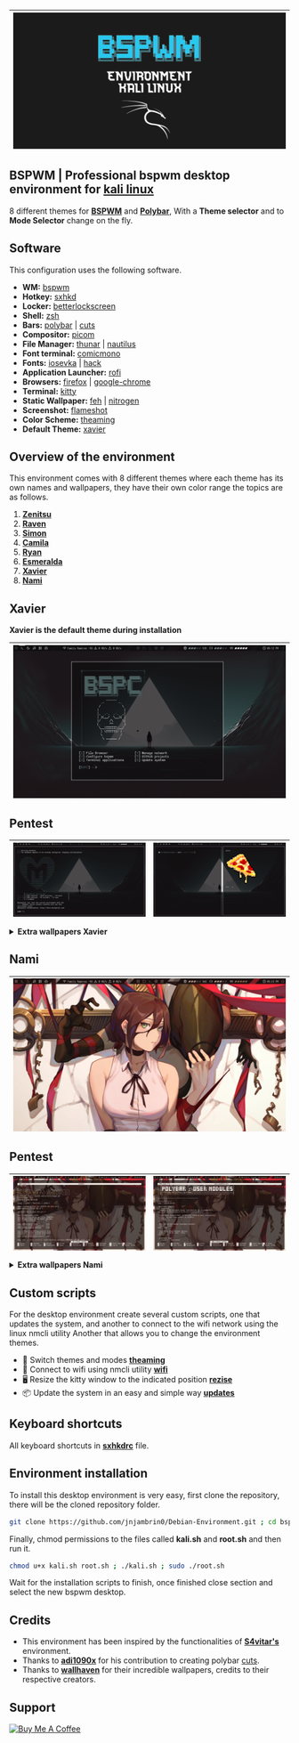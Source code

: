 | ![bspwm-environment](https://github.com/AlvinPix/bspwm/blob/main/resources/bspwm.png?raw=true) |
| ---------------------------------------------------------------------------------------------- |

## BSPWM | Professional bspwm desktop environment for [kali linux](https://www.kali.org/)

8 different themes for [**BSPWM**](https://github.com/baskerville/bspwm.git) and [**Polybar**](https://github.com/polybar/polybar.git), With a **Theme selector** and to **Mode Selector** change on the fly.

## Software

This configuration uses the following software.

- **WM:** [bspwm](https://github.com/baskerville/bspwm.git)
- **Hotkey:** [sxhkd](https://github.com/baskerville/sxhkd)
- **Locker:** [betterlockscreen](https://github.com/betterlockscreen/betterlockscreen)
- **Shell:** [zsh](https://www.zsh.org/)
- **Bars:** [polybar](https://github.com/polybar/polybar) | [cuts](https://github.com/adi1090x/polybar-themes#cuts)
- **Compositor:** [picom](https://github.com/yshui/picom)
- **File Manager:** [thunar](https://docs.xfce.org/xfce/thunar/start) | [nautilus](https://wiki.gnome.org/action/show/Apps/Files?action=show&redirect=Apps%2FNautilus)
- **Font terminal:** [comicmono](https://dtinth.github.io/comic-mono-font/)
- **Fonts:** [iosevka](https://github.com/ryanoasis/nerd-fonts/tree/master/patched-fonts/Iosevka) | [hack](https://github.com/ryanoasis/nerd-fonts/tree/master/patched-fonts/Hack)
- **Application Launcher:** [rofi](https://github.com/davatorium/rofi)
- **Browsers:** [firefox](https://www.mozilla.org/en-US/firefox/new/) | [google-chrome](https://www.google.com/intl/es-419/chrome/)
- **Terminal:** [kitty](https://sw.kovidgoyal.net/kitty/)
- **Static Wallpaper:** [feh](https://github.com/derf/feh) | [nitrogen](https://wiki.archlinux.org/title/nitrogen)
- **Screenshot:** [flameshot](https://flameshot.org/)
- **Color Scheme:** [theaming](https://github.com/AlvinPix/bspwm/blob/main/scripts/Theaming.sh)
- **Default Theme:** [xavier](https://github.com/AlvinPix/bspwm/tree/main#xavier)

## Overview of the environment

This environment comes with 8 different themes where each theme has its own names and wallpapers, they have their own color range the topics are as follows.

1. [**Zenitsu**](https://github.com/AlvinPix/bspwm/tree/main#zenitsu)
2. [**Raven**](https://github.com/AlvinPix/bspwm/tree/main#raven)
3. [**Simon**](https://github.com/AlvinPix/bspwm/tree/main#simon)
4. [**Camila**](https://github.com/AlvinPix/bspwm/tree/main#camila)
5. [**Ryan**](https://github.com/AlvinPix/bspwm/tree/main#ryan)
6. [**Esmeralda**](https://github.com/AlvinPix/bspwm/tree/main#esmeralda)
7. [**Xavier**](https://github.com/AlvinPix/bspwm/tree/main#xavier)
8. [**Nami**](https://github.com/AlvinPix/bspwm/tree/main#nami)

## Xavier

**Xavier is the default theme during installation**

| <img src="resources/Xavier.png" alt="Xavier" align="center"> |
| ------------------------------------------------------------ |

## Pentest

| <img src="resources/Xavier me.png" alt="Xavier" align="center" width="390"> | <img src="resources/Xavier pe.png" alt="Xavier" align="center" width="390"> |
| --------------------------------------------------------------------------- | --------------------------------------------------------------------------- |

<details>
<summary><b>Extra wallpapers Xavier</b></summary>

| <img src=".themes/Xavier/wallpapers/extra_wal-1.png" alt="Xavier" align="center" width="150px"> | <img src=".themes/Xavier/wallpapers/extra_wal-2.png" alt="Xavier" align="center" width="150px"> | <img src=".themes/Xavier/wallpapers/extra_wal-3.png" alt="Xavier" align="center" width="150px"> | <img src=".themes/Xavier/wallpapers/extra_wal-4.png" alt="Xavier" align="center" width="150px"> | <img src=".themes/Xavier/wallpapers/extra_wal-5.png" alt="Xavier" align="center" width="150px"> | <img src=".themes/Xavier/wallpapers/extra_wal-6.png" alt="Xavier" align="center" width="150px"> | <img src=".themes/Xavier/wallpapers/extra_wal-7.png" alt="Xavier" align="center" width="150px"> | <img src=".themes/Xavier/wallpapers/extra_wal-8.png" alt="Xavier" align="center" width="150px"> | <img src=".themes/Xavier/wallpapers/extra_wal-9.png" alt="Xavier" align="center" width="150px"> |
| :---------------------------------------------------------------------------------------------: | :---------------------------------------------------------------------------------------------: | :---------------------------------------------------------------------------------------------: | :---------------------------------------------------------------------------------------------: | :---------------------------------------------------------------------------------------------: | :---------------------------------------------------------------------------------------------: | :---------------------------------------------------------------------------------------------: | :---------------------------------------------------------------------------------------------: | :---------------------------------------------------------------------------------------------- |

</details>

## Nami

| <img src="resources/Nami.png" alt="Nami" align="center"> |
| -------------------------------------------------------- |

## Pentest

| <img src="resources/Nami bs.png" alt="Nami" align="center" width="390"> | <img src="resources/Nami m.png" alt="Nami" align="center" width="390"> |
| ----------------------------------------------------------------------- | ---------------------------------------------------------------------- |

<details>
<summary><b>Extra wallpapers Nami</b></summary>

| <img src=".themes/Nami/wallpapers/extra_wal-1.png" alt="Nami" align="center" width="150px"> | <img src=".themes/Nami/wallpapers/extra_wal-2.png" alt="Nami" align="center" width="150px"> |
| :-----------------------------------------------------------------------------------------: | :-----------------------------------------------------------------------------------------: |

</details>

## Custom scripts

For the desktop environment create several custom scripts, one that updates the system, and another to connect to the wifi network using the linux nmcli utility
Another that allows you to change the environment themes.

- 🎨 Switch themes and modes [**theaming**](https://github.com/AlvinPix/bspwm/blob/main/scripts/Theaming.sh)
- 📡 Connect to wifi using nmcli utility [**wifi**](https://github.com/AlvinPix/bspwm/blob/main/scripts/wifi.sh)
- 🖥️ Resize the kitty window to the indicated position [**rezise**](https://github.com/AlvinPix/bspwm/blob/main/scripts/rezise.sh)
- 📦 Update the system in an easy and simple way [**updates**](https://github.com/AlvinPix/bspwm/blob/main/scripts/updates.sh)

## Keyboard shortcuts

All keyboard shortcuts in [**sxhkdrc**](https://github.com/AlvinPix/bspwm/blob/main/.config/sxhkd/sxhkdrc) file.

## Environment installation

To install this desktop environment is very easy, first clone the repository, there will be the cloned repository folder.

```bash
git clone https://github.com/jnjambrin0/Debian-Environment.git ; cd bspwm
```

Finally, chmod permissions to the files called **kali.sh** and **root.sh** and then run it.

```bash
chmod u+x kali.sh root.sh ; ./kali.sh ; sudo ./root.sh
```

Wait for the installation scripts to finish, once finished close section and select the new bspwm desktop.

## Credits

- This environment has been inspired by the functionalities of [**S4vitar's**](https://github.com/s4vitar) environment.
- Thanks to [**adi1090x**](https://github.com/adi1090x) for his contribution to creating polybar [cuts](https://github.com/adi1090x/polybar-themes#cuts).
- Thanks to [**wallhaven**](https://wallhaven.cc/) for their incredible wallpapers, credits to their respective creators.

## Support

<a href="https://www.buymeacoffee.com/alvinpix" target="_blank"><img src="https://cdn.buymeacoffee.com/buttons/v2/default-yellow.png" alt="Buy Me A Coffee" style="height: 60px !important;width: 217px !important;" ></a>
